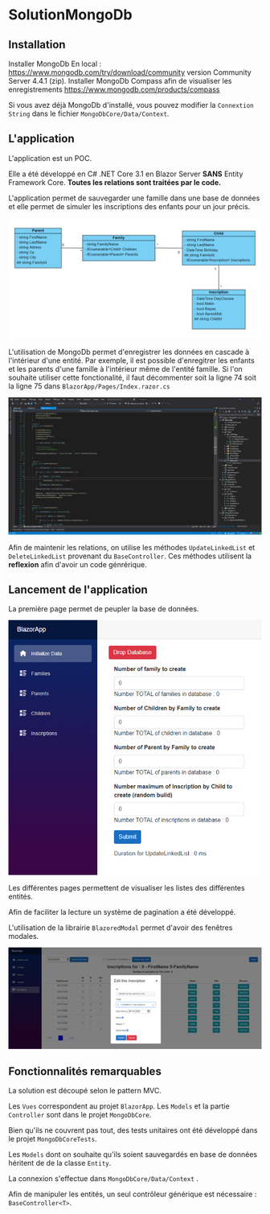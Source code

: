 # SolutionMongoDb

## Installation ##

Installer MongoDb En local : https://www.mongodb.com/try/download/community version Community Server 4.4.1 (zip).
Installer MongoDb Compass afin de visualiser les enregistrements https://www.mongodb.com/products/compass

Si vous avez déjà MongoDb d'installé, vous pouvez modifier la ``Connextion String`` dans le fichier ``MongoDbCore/Data/Context``.

## L'application

L'application est un POC. 

Elle a été développé en C# .NET Core 3.1 en Blazor Server **SANS** Entity Framework Core.
**Toutes les relations sont traitées par le code.**

L'application permet de sauvegarder une famille dans une base de données et elle permet de simuler les inscriptions des enfants pour un jour précis.

<img src="./capture/uml.png">

L'utilisation de MongoDb permet d'enregistrer les données en cascade à l'intérieur d'une entité. 
Par exemple, il est possible d'enregitrer les enfants et les parents d'une famille à l'intérieur même de l'entité famille. 
Si l'on souhaite utiliser cette fonctionalité, il faut décommenter soit la ligne 74 soit la ligne 75 dans ``BlazorApp/Pages/Index.razor.cs``

<img src="./capture/useLinkedList.png">

Afin de maintenir les relations, on utilise les méthodes ``UpdateLinkedList`` et ``DeleteLinkedList`` provenant du ``BaseController``. 
Ces méthodes utilisent la **reflexion** afin d'avoir un code génrérique. 

## Lancement de l'application ##

La première page permet de peupler la base de données. 

<img src="./capture/accueil.png">


Les différentes pages permettent de visualiser les listes des différentes entités. 

Afin de faciliter la lecture un système de pagination a été développé. 

L'utilisation de la librairie ``BlazoredModal`` permet d'avoir des fenêtres modales. 

<img src="./capture/editInscription.png">



## Fonctionnalités remarquables

La solution est découpé selon le pattern MVC.

Les ``Vues`` correspondent au projet ``BlazorApp``. Les ``Models`` et la partie ``Controller`` sont dans le projet ``MongoDbCore``.

Bien qu'ils ne couvrent pas tout, des tests unitaires ont été développé dans le projet ``MongoDbCoreTests``.

Les ``Models`` dont on souhaite qu'ils soient sauvegardés en base de données héritent de de la classe ``Entity``.

La connexion s'effectue dans ``MongoDbCore/Data/Context`` .

Afin de manipuler les entités, un seul contrôleur générique est nécessaire : ``BaseController<T>``.



